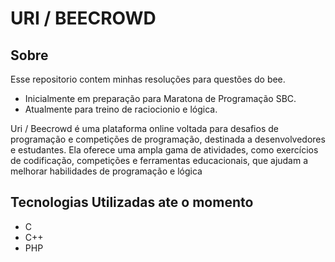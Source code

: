 # URI / BEECROWD

## Sobre 
Esse repositorio contem minhas resoluções para questões do bee.

- Inicialmente em preparação para Maratona de Programação SBC.
- Atualmente para treino de raciocionio e lógica.

Uri / Beecrowd é uma plataforma online voltada para desafios de programação e competições de programação, destinada a desenvolvedores e estudantes.
Ela oferece uma ampla gama de atividades, como exercícios de codificação, competições e ferramentas educacionais, que ajudam a melhorar habilidades de programação e lógica

## Tecnologias Utilizadas ate o momento
- C
- C++
- PHP
